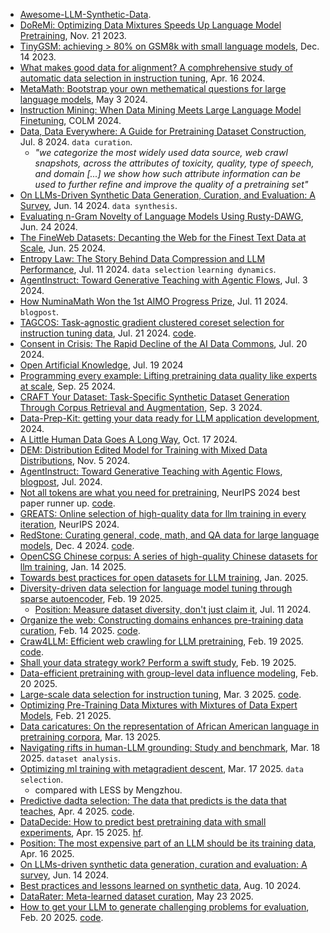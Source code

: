 
- [Awesome-LLM-Synthetic-Data](https://github.com/wasiahmad/Awesome-LLM-Synthetic-Data?tab=readme-ov-file).
- [DoReMi: Optimizing Data Mixtures Speeds Up Language Model Pretraining](https://arxiv.org/pdf/2305.10429), Nov. 21 2023.
- [TinyGSM: achieving > 80% on GSM8k with small language models](https://arxiv.org/pdf/2312.09241), Dec. 14 2023.
- [What makes good data for alignment? A comphrehensive study of automatic data selection in instruction tuning](https://arxiv.org/pdf/2312.15685), Apr. 16 2024.
- [MetaMath: Bootstrap your own methematical questions for large language models](https://arxiv.org/pdf/2309.12284), May 3 2024.
- [Instruction Mining: When Data Mining Meets Large Language Model Finetuning](https://arxiv.org/abs/2307.06290), COLM 2024.
- [Data, Data Everywhere: A Guide for Pretraining Dataset Construction](https://www.arxiv.org/pdf/2407.06380), Jul. 8 2024. `data curation`.
  - _"we categorize the most widely used data source, web crawl snapshots, across the attributes of toxicity, quality, type of speech, and domain [...] we show how such attribute information can be used to further refine and improve the quality of a pretraining set"_
- [On LLMs-Driven Synthetic Data Generation, Curation, and Evaluation: A Survey](https://arxiv.org/pdf/2406.15126), Jun. 14 2024. `data synthesis`.
- [Evaluating n-Gram Novelty of Language Models Using Rusty-DAWG](https://arxiv.org/abs/2406.13069), Jun. 24 2024.
- [The FineWeb Datasets: Decanting the Web for the Finest Text Data at Scale](https://arxiv.org/pdf/2406.17557v1), Jun. 25 2024.
- [Entropy Law: The Story Behind Data Compression and LLM Performance](https://arxiv.org/pdf/2407.06645), Jul. 11 2024. `data selection` `learning dynamics`.
- [AgentInstruct: Toward Generative Teaching with Agentic Flows](https://arxiv.org/pdf/2407.03502), Jul. 3 2024.
- [How NuminaMath Won the 1st AIMO Progress Prize](https://huggingface.co/blog/winning-aimo-progress-prize), Jul. 11 2024. `blogpost`.
- [TAGCOS: Task-agnostic gradient clustered coreset selection for instruction tuning data](https://arxiv.org/pdf/2407.15235), Jul. 21 2024. [code](https://github.com/2003pro/TAGCOS).
- [Consent in Crisis: The Rapid Decline of the AI Data Commons](https://arxiv.org/pdf/2407.14933), Jul. 20 2024.
- [Open Artificial Knowledge](https://oakdataset.org/), Jul. 19 2024
- [Programming every example: Lifting pretraining data quality like experts at scale](https://arxiv.org/pdf/2409.17115), Sep. 25 2024.
- [CRAFT Your Dataset: Task-Specific Synthetic Dataset Generation Through Corpus Retrieval and Augmentation](https://arxiv.org/pdf/2409.02098), Sep. 3 2024.
- [Data-Prep-Kit: getting your data ready for LLM application development](https://arxiv.org/pdf/2409.18164), 2024.
- [A Little Human Data Goes A Long Way](https://arxiv.org/pdf/2410.13098), Oct. 17 2024.
- [DEM: Distribution Edited Model for Training with Mixed Data Distributions](https://arxiv.org/pdf/2406.15570), Nov. 5 2024.
- [AgentInstruct: Toward Generative Teaching with Agentic Flows](https://www.microsoft.com/en-us/research/uploads/prod/2024/07/AgentInstruct.pdf), [blogpost](https://www.microsoft.com/en-us/research/blog/orca-agentinstruct-agentic-flows-can-be-effective-synthetic-data-generators/), Jul. 2024.
- [Not all tokens are what you need for pretraining](https://openreview.net/pdf?id=0NMzBwqaAJ), NeurIPS 2024 best paper runner up. [code](https://github.com/microsoft/rho).
- [GREATS: Online selection of high-quality data for llm training in every iteration](https://openreview.net/pdf/ac1fcb465f6684c753ea5fbbef2742c636cf326a.pdf), NeurIPS 2024.
- [RedStone: Curating general, code, math, and QA data for large language models](https://arxiv.org/pdf/2412.03398), Dec. 4 2024. [code](https://github.com/microsoft/redstone).
- [OpenCSG Chinese corpus: A series of high-quality Chinese datasets for llm training](https://arxiv.org/pdf/2501.08197), Jan. 14 2025.
- [Towards best practices for open datasets for LLM training](https://arxiv.org/pdf/2501.08365), Jan. 2025.
- [Diversity-driven data selection for language model tuning through sparse autoencoder](https://arxiv.org/pdf/2502.14050), Feb. 19 2025.
  - [Position: Measure dataset diversity, don't just claim it](https://arxiv.org/pdf/2407.08188v1), Jul. 11 2024.
- [Organize the web: Constructing domains enhances pre-training data curation](https://arxiv.org/pdf/2502.10341), Feb. 14 2025. [code](https://github.com/CodeCreator/WebOrganizer).
- [Craw4LLM: Efficient web crawling for LLM pretraining](https://arxiv.org/pdf/2502.13347), Feb. 19 2025. [code](https://github.com/cxcscmu/Crawl4LLM).
- [Shall your data strategy work? Perform a swift study](https://arxiv.org/pdf/2502.13514), Feb. 19 2025.
- [Data-efficient pretraining with group-level data influence modeling](https://arxiv.org/pdf/2502.14709), Feb. 20 2025.
- [Large-scale data selection for instruction tuning](https://arxiv.org/pdf/2503.01807), Mar. 3 2025. [code](https://github.com/hamishivi/automated-instruction-selection).
- [Optimizing Pre-Training Data Mixtures with Mixtures of Data Expert Models](https://arxiv.org/pdf/2502.15950), Feb. 21 2025.
- [Data caricatures: On the representation of African American language in pretraining corpora](https://arxiv.org/pdf/2503.10789), Mar. 13 2025.
- [Navigating rifts in human-LLM grounding: Study and benchmark](https://arxiv.org/pdf/2503.13975), Mar. 18 2025. `dataset analysis`.
- [Optimizing ml training with metagradient descent](https://arxiv.org/pdf/2503.13751), Mar. 17 2025. `data selection`.
  - compared with LESS by Mengzhou. 
- [Predictive dadta selection: The data that predicts is the data that teaches](https://arxiv.org/pdf/2503.00808), Apr. 4 2025. [code](https://github.com/hkust-nlp/preselect).
- [DataDecide: How to predict best pretraining data with small experiments](https://arxiv.org/pdf/2504.11393), Apr. 15 2025. [hf](https://huggingface.co/collections/allenai/datadecide-67edb1d2bacba40b5d3ed633).
- [Position: The most expensive part of an LLM should be its training data](https://arxiv.org/pdf/2504.12427), Apr. 16 2025.
- [On LLMs-driven synthetic data generation, curation and evaluation: A survey](https://arxiv.org/pdf/2406.15126), Jun. 14 2024.
- [Best practices and lessons learned on synthetic data](https://arxiv.org/pdf/2404.07503), Aug. 10 2024.
- [DataRater: Meta-learned dataset curation](https://arxiv.org/abs/2505.17895), May 23 2025.
- [How to get your LLM to generate challenging problems for evaluation](https://arxiv.org/pdf/2502.14678), Feb. 20 2025. [code](https://github.com/McGill-NLP/CHASE).


